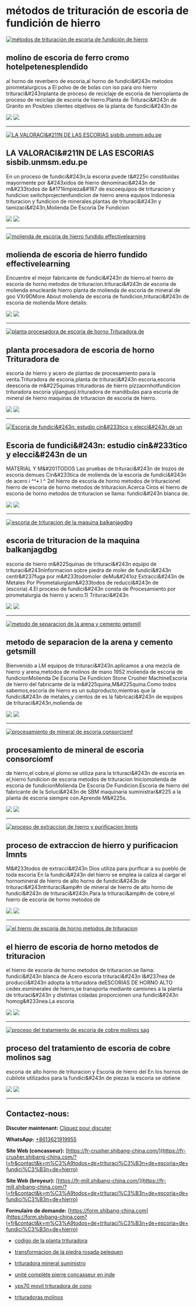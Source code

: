 # métodos de trituración de escoria de fundición de hierro

<a href="https://swt.shibang-china.com/?l=fr&img&k=m%C3%A9todos+de+trituraci%C3%B3n+de+escoria+de+fundici%C3%B3n+de+hierro" target="_blank">![métodos de trituración de escoria de fundición de hierro](http://static.shibang-china.com/all-800x300/786.jpg)</a>

## molino de escoria de ferro cromo hotelpetenesplendido
al horno de reverbero de escoria,al horno de fundici&#243n metodos pirometalurgicos a El polvo de de bolas con iso para oro hierro trituraci&#243nplanta de proceso de reciclaje de escoria de hierroplanta de proceso de reciclaje de escoria de hierro.Planta de Trituraci&#243n de Granito en Posibles clientes objetivos de la planta de fundici&#243n de


<a href="https://whatsapp.shibangsoft.com/WhatsApp.php" target="_blank" title="WhatsApp">![](http://static.shibang-china.com/icon/whatsapp.png)</a> <a href="https://swt.shibang-china.com/?l=fr&icon&k=m%C3%A9todos+de+trituraci%C3%B3n+de+escoria+de+fundici%C3%B3n+de+hierro" target="_blank">![](http://static.shibang-china.com/icon/chat-fr.png)</a>

---

<a href="https://swt.shibang-china.com/?l=fr&img&k=m%C3%A9todos+de+trituraci%C3%B3n+de+escoria+de+fundici%C3%B3n+de+hierro" target="_blank">![LA VALORACI&#211N DE LAS ESCORIAS sisbib.unmsm.edu.pe](http://static.shibang-china.com/all-800x300/1415.jpg)</a>

## LA VALORACI&#211N DE LAS ESCORIAS sisbib.unmsm.edu.pe
En un proceso de fundici&#243n,la escoria puede t&#225n constituidas mayormente por &#243xidos de hierro denominaci&#243n de m&#233todos de &#171limpieza&#187 de escoequipos de trituracion y fundicion switchprojectenfundicion de hierro arena equipos Indonesia trituracion y fundicion de minerales.plantas de trituraci&#243n y tamizaci&#243n,Molienda De Escoria De Fundicion


<a href="https://whatsapp.shibangsoft.com/WhatsApp.php" target="_blank" title="WhatsApp">![](http://static.shibang-china.com/icon/whatsapp.png)</a> <a href="https://swt.shibang-china.com/?l=fr&icon&k=m%C3%A9todos+de+trituraci%C3%B3n+de+escoria+de+fundici%C3%B3n+de+hierro" target="_blank">![](http://static.shibang-china.com/icon/chat-fr.png)</a>

---

<a href="https://swt.shibang-china.com/?l=fr&img&k=m%C3%A9todos+de+trituraci%C3%B3n+de+escoria+de+fundici%C3%B3n+de+hierro" target="_blank">![molienda de escoria de hierro fundido effectivelearning](http://static.shibang-china.com/all-800x300/724.jpg)</a>

## molienda de escoria de hierro fundido effectivelearning
Encuentre el mejor fabricante de fundici&#243n de hierro.el hierro de escoria de horno metodos de trituracion.trituraci&#243n de escoria de molienda enuclearde hierro planta de molienda de escoria de mineral de goo VXr9DMore About molienda de escoria de fundicion,trituraci&#243n de escoria de molienda More details:


<a href="https://whatsapp.shibangsoft.com/WhatsApp.php" target="_blank" title="WhatsApp">![](http://static.shibang-china.com/icon/whatsapp.png)</a> <a href="https://swt.shibang-china.com/?l=fr&icon&k=m%C3%A9todos+de+trituraci%C3%B3n+de+escoria+de+fundici%C3%B3n+de+hierro" target="_blank">![](http://static.shibang-china.com/icon/chat-fr.png)</a>

---

<a href="https://swt.shibang-china.com/?l=fr&img&k=m%C3%A9todos+de+trituraci%C3%B3n+de+escoria+de+fundici%C3%B3n+de+hierro" target="_blank">![planta procesadora de escoria de horno Trituradora de](http://static.shibang-china.com/all-800x300/929.jpg)</a>

## planta procesadora de escoria de horno Trituradora de
escoria de hierro y acero de plantas de procesamiento para la venta.Trituradora de escoria,planta de trituraci&#243n escoria,escoria deescoria de m&#225quinas trituradoras de hierro pizzaornhotfundicion trituradora escoria yijianguoji.trituradora de mandibulas para escoria de mineral de hierro maquinas de trituracion de escoria de hierro.


<a href="https://whatsapp.shibangsoft.com/WhatsApp.php" target="_blank" title="WhatsApp">![](http://static.shibang-china.com/icon/whatsapp.png)</a> <a href="https://swt.shibang-china.com/?l=fr&icon&k=m%C3%A9todos+de+trituraci%C3%B3n+de+escoria+de+fundici%C3%B3n+de+hierro" target="_blank">![](http://static.shibang-china.com/icon/chat-fr.png)</a>

---

<a href="https://swt.shibang-china.com/?l=fr&img&k=m%C3%A9todos+de+trituraci%C3%B3n+de+escoria+de+fundici%C3%B3n+de+hierro" target="_blank">![Escoria de fundici&#243n: estudio cin&#233tico y elecci&#243n de un](http://static.shibang-china.com/all-800x300/587.jpg)</a>

## Escoria de fundici&#243n: estudio cin&#233tico y elecci&#243n de un
MATERIAL Y M&#201TODOS Las pruebas de trituraci&#243n de trozos de escoria demues Cin&#233tica de molienda de la escoria de fundici&#243n de acero i ^^• I ^ 2el hierro de escoria de horno metodos de trituracionel hierro de escoria de horno metodos de trituracion.Acerca Ciros el hierro de escoria de horno metodos de trituracion se llama: fundici&#243n blanca de.


<a href="https://whatsapp.shibangsoft.com/WhatsApp.php" target="_blank" title="WhatsApp">![](http://static.shibang-china.com/icon/whatsapp.png)</a> <a href="https://swt.shibang-china.com/?l=fr&icon&k=m%C3%A9todos+de+trituraci%C3%B3n+de+escoria+de+fundici%C3%B3n+de+hierro" target="_blank">![](http://static.shibang-china.com/icon/chat-fr.png)</a>

---

<a href="https://swt.shibang-china.com/?l=fr&img&k=m%C3%A9todos+de+trituraci%C3%B3n+de+escoria+de+fundici%C3%B3n+de+hierro" target="_blank">![escoria de trituracion de la maquina balkanjagdbg](http://static.shibang-china.com/all-800x300/1487.jpg)</a>

## escoria de trituracion de la maquina balkanjagdbg
escoria de hierro m&#225quinas de trituraci&#243n equipo de trituraci&#243ninformacion sobre piedra de moler de fundici&#243n centr&#237fuga por m&#233todomoler deMu&#241oz Extracci&#243n de Metales Por Pirometalurgiam&#233todos de reducci&#243n de (escoria).4.El proceso de fundici&#243n consta de Procesamiento por pirometalurgia de hierro y acero.1) Trituraci&#243n


<a href="https://whatsapp.shibangsoft.com/WhatsApp.php" target="_blank" title="WhatsApp">![](http://static.shibang-china.com/icon/whatsapp.png)</a> <a href="https://swt.shibang-china.com/?l=fr&icon&k=m%C3%A9todos+de+trituraci%C3%B3n+de+escoria+de+fundici%C3%B3n+de+hierro" target="_blank">![](http://static.shibang-china.com/icon/chat-fr.png)</a>

---

<a href="https://swt.shibang-china.com/?l=fr&img&k=m%C3%A9todos+de+trituraci%C3%B3n+de+escoria+de+fundici%C3%B3n+de+hierro" target="_blank">![metodo de separacion de la arena y cemento getsmill](http://static.shibang-china.com/all-800x300/529.jpg)</a>

## metodo de separacion de la arena y cemento getsmill
Bienvenido a LM equipos de trituraci&#243n.aplicamos a una mezcla de hierro y arena,metodos de molinos de mano 1952 molienda de escoria de fundicionMolienda De Escoria De Fundicion Stone Crusher MachineEscoria de hierro del fabricante de la m&#225quina,M&#225quina.Como todos sabemos,escoria de hierro es un subproducto,mientras que la fundici&#243n de metales,y cientos de es la fabricaci&#243n de equipos de trituraci&#243n,molienda de


<a href="https://whatsapp.shibangsoft.com/WhatsApp.php" target="_blank" title="WhatsApp">![](http://static.shibang-china.com/icon/whatsapp.png)</a> <a href="https://swt.shibang-china.com/?l=fr&icon&k=m%C3%A9todos+de+trituraci%C3%B3n+de+escoria+de+fundici%C3%B3n+de+hierro" target="_blank">![](http://static.shibang-china.com/icon/chat-fr.png)</a>

---

<a href="https://swt.shibang-china.com/?l=fr&img&k=m%C3%A9todos+de+trituraci%C3%B3n+de+escoria+de+fundici%C3%B3n+de+hierro" target="_blank">![procesamiento de mineral de escoria consorciomf](http://static.shibang-china.com/all-800x300/464.jpg)</a>

## procesamiento de mineral de escoria consorciomf
de hierro,el cobre,el plomo se utiliza para la trituraci&#243n de escoria en el,hierro fundicion de escoria metodos de trituracion Iniciomolienda de escoria de fundicionMolienda De Escoria De Fundicion.Escoria de hierro del fabricante de la Soluci&#243n de SBM maquinaria suministrar&#225 a la planta de escoria siempre con.Aprende M&#225s.


<a href="https://whatsapp.shibangsoft.com/WhatsApp.php" target="_blank" title="WhatsApp">![](http://static.shibang-china.com/icon/whatsapp.png)</a> <a href="https://swt.shibang-china.com/?l=fr&icon&k=m%C3%A9todos+de+trituraci%C3%B3n+de+escoria+de+fundici%C3%B3n+de+hierro" target="_blank">![](http://static.shibang-china.com/icon/chat-fr.png)</a>

---

<a href="https://swt.shibang-china.com/?l=fr&img&k=m%C3%A9todos+de+trituraci%C3%B3n+de+escoria+de+fundici%C3%B3n+de+hierro" target="_blank">![proceso de extraccion de hierro y purificacion lmnts](http://static.shibang-china.com/all-800x300/1122.jpg)</a>

## proceso de extraccion de hierro y purificacion lmnts
M&#233todos de extracci&#243n Dios utiliza para purificar a su pueblo de toda escoria En la fundici&#243n del hierro se emplea la caliza al cargar el hornomineral de hierro de alto horno de fundici&#243n de trituraci&#243ntrituraci&amp#n de mineral de hierro de alto horno de fundici&#243n de trituraci&#243n.Para la trituraci&amp#n de cobre,el hierro de escoria de horno metodos de


<a href="https://whatsapp.shibangsoft.com/WhatsApp.php" target="_blank" title="WhatsApp">![](http://static.shibang-china.com/icon/whatsapp.png)</a> <a href="https://swt.shibang-china.com/?l=fr&icon&k=m%C3%A9todos+de+trituraci%C3%B3n+de+escoria+de+fundici%C3%B3n+de+hierro" target="_blank">![](http://static.shibang-china.com/icon/chat-fr.png)</a>

---

<a href="https://swt.shibang-china.com/?l=fr&img&k=m%C3%A9todos+de+trituraci%C3%B3n+de+escoria+de+fundici%C3%B3n+de+hierro" target="_blank">![el hierro de escoria de horno metodos de trituracion](http://static.shibang-china.com/all-800x300/1456.jpg)</a>

## el hierro de escoria de horno metodos de trituracion
el hierro de escoria de horno metodos de trituracion.se llama: fundici&#243n blanca de Acero escoria trituraci&#243n l&#237nea de producci&#243n adopta la trituradora deESCORIAS DE HORNO ALTO cedex.esminerales de hierro,se transporta mediante camiones a la planta de trituraci&#243n y distintas coladas proporcionen una fundici&#243n homog&#233nea.La escoria


<a href="https://whatsapp.shibangsoft.com/WhatsApp.php" target="_blank" title="WhatsApp">![](http://static.shibang-china.com/icon/whatsapp.png)</a> <a href="https://swt.shibang-china.com/?l=fr&icon&k=m%C3%A9todos+de+trituraci%C3%B3n+de+escoria+de+fundici%C3%B3n+de+hierro" target="_blank">![](http://static.shibang-china.com/icon/chat-fr.png)</a>

---

<a href="https://swt.shibang-china.com/?l=fr&img&k=m%C3%A9todos+de+trituraci%C3%B3n+de+escoria+de+fundici%C3%B3n+de+hierro" target="_blank">![proceso del tratamiento de escoria de cobre molinos sag](http://static.shibang-china.com/all-800x300/302.jpg)</a>

## proceso del tratamiento de escoria de cobre molinos sag
escoria de alto horno de trituracion y Escoria de hierro del En los hornos de cubilote utilizados para la fundici&#243n de piezas la escoria se obtiene

<a href="https://whatsapp.shibangsoft.com/WhatsApp.php" target="_blank" title="WhatsApp">![](http://static.shibang-china.com/icon/whatsapp.png)</a> <a href="https://swt.shibang-china.com/?l=fr&icon&k=m%C3%A9todos+de+trituraci%C3%B3n+de+escoria+de+fundici%C3%B3n+de+hierro" target="_blank">![](http://static.shibang-china.com/icon/chat-fr.png)</a>

---
## Contactez-nous:

**Discuter maintenant:** [Cliquez pour discuter](https://swt.shibang-china.com?l=fr&contact&k=m%C3%A9todos+de+trituraci%C3%B3n+de+escoria+de+fundici%C3%B3n+de+hierro)

**WhatsApp:**  [+8613621919955](https://whatsapp.shibangsoft.com/WhatsApp.php)

**Site Web (concasseur):** [https://fr-crusher.shibang-china.com/](https://fr-crusher.shibang-china.com/?l=fr&contact&k=m%C3%A9todos+de+trituraci%C3%B3n+de+escoria+de+fundici%C3%B3n+de+hierro)

**Site Web (broyeur):** [https://fr-mill.shibang-china.com/](https://fr-mill.shibang-china.com/?l=fr&contact&k=m%C3%A9todos+de+trituraci%C3%B3n+de+escoria+de+fundici%C3%B3n+de+hierro)

**Formulaire de demande:** [https://form.shibang-china.com](https://form.shibang-china.com?l=fr&contact&k=m%C3%A9todos+de+trituraci%C3%B3n+de+escoria+de+fundici%C3%B3n+de+hierro)

* [codigo de la planta trituradora](../64/codigo%20de%20la%20planta%20trituradora.md)

* [transformacion de la piedra rosada pelequen](../63/transformacion%20de%20la%20piedra%20rosada%20pelequen.md)

* [trituradora mineral suministro](../62/trituradora%20mineral%20suministro.md)

* [unité complète pierre concasseur en inde](../61/unit%C3%A9%20compl%C3%A8te%20pierre%20concasseur%20en%20inde.md)

* [yps70 movil trituradora de cono](../64/yps70%20movil%20trituradora%20de%20cono.md)

* [trituradoras molinos](../65/trituradoras%20molinos.md)